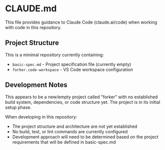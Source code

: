 # CLAUDE.md

This file provides guidance to Claude Code (claude.ai/code) when working with code in this repository.

## Project Structure

This is a minimal repository currently containing:
- `basic-spec.md` - Project specification file (currently empty)
- `forker.code-workspace` - VS Code workspace configuration

## Development Notes

This appears to be a new/empty project called "forker" with no established build system, dependencies, or code structure yet. The project is in its initial setup phase.

When developing in this repository:
- The project structure and architecture are not yet established
- No build, test, or lint commands are currently configured
- Development approach will need to be determined based on the project requirements that will be defined in basic-spec.md